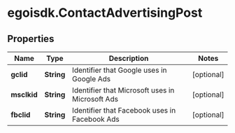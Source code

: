 # egoisdk.ContactAdvertisingPost

## Properties

Name | Type | Description | Notes
------------ | ------------- | ------------- | -------------
**gclid** | **String** | Identifier that Google uses in Google Ads | [optional] 
**msclkid** | **String** | Identifier that Microsoft uses in Microsoft Ads | [optional] 
**fbclid** | **String** | Identifier that Facebook uses in Facebook Ads | [optional] 


